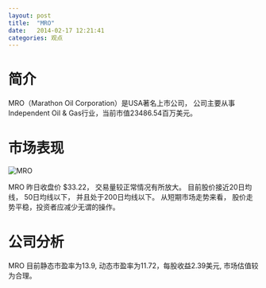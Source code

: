 ```yaml
---
layout: post
title:  "MRO"
date:   2014-02-17 12:21:41
categories: 观点
---
```


# 简介
MRO（Marathon Oil Corporation）是USA著名上市公司，
公司主要从事Independent Oil & Gas行业，当前市值23486.54百万美元。

# 市场表现

![MRO](http://finviz.com/chart.ashx?t=MRO&ty=c&ta=1&p=d&s=l)

MRO 昨日收盘价 $33.22，
交易量较正常情况有所放大。
目前股价接近20日均线，
50日均线以下，
并且处于200日均线以下。
从短期市场走势来看，
股价走势平稳，投资者应减少无谓的操作。

# 公司分析
MRO 目前静态市盈率为13.9, 动态市盈率为11.72，每股收益2.39美元,
市场估值较为合理。
